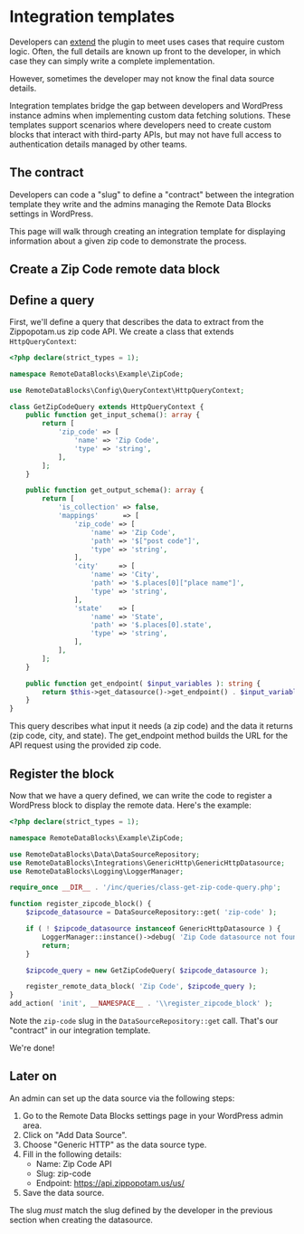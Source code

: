# Integration templates

Developers can [extend](index.md) the plugin to meet uses cases that require custom logic. Often, the full details are known up front to the developer, in which case they can simply write a complete implementation.

However, sometimes the developer may not know the final data source details.

Integration templates bridge the gap between developers and WordPress instance admins when implementing custom data fetching solutions. These templates support scenarios where developers need to create custom blocks that interact with third-party APIs, but may not have full access to authentication details managed by other teams.

## The contract

Developers can code a "slug" to define a "contract" between the integration template they write and the admins managing the Remote Data Blocks settings in WordPress.

This page will walk through creating an integration template for displaying information about a given zip code to demonstrate the process.

## Create a Zip Code remote data block

## Define a query

First, we'll define a query that describes the data to extract from the Zippopotam.us zip code API. We create a class that extends `HttpQueryContext`:

```php
<?php declare(strict_types = 1);

namespace RemoteDataBlocks\Example\ZipCode;

use RemoteDataBlocks\Config\QueryContext\HttpQueryContext;

class GetZipCodeQuery extends HttpQueryContext {
	public function get_input_schema(): array {
		return [
			'zip_code' => [
				'name' => 'Zip Code',
				'type' => 'string',
			],
		];
	}

	public function get_output_schema(): array {
		return [
			'is_collection' => false,
			'mappings'      => [
				'zip_code' => [
					'name' => 'Zip Code',
					'path' => '$["post code"]',
					'type' => 'string',
				],
				'city'     => [
					'name' => 'City',
					'path' => '$.places[0]["place name"]',
					'type' => 'string',
				],
				'state'    => [
					'name' => 'State',
					'path' => '$.places[0].state',
					'type' => 'string',
				],
			],
		];
	}

	public function get_endpoint( $input_variables ): string {
		return $this->get_datasource()->get_endpoint() . $input_variables['zip_code'];
	}
}
```

This query describes what input it needs (a zip code) and the data it returns (zip code, city, and state). The get_endpoint method builds the URL for the API request using the provided zip code.

## Register the block

Now that we have a query defined, we can write the code to register a WordPress block to display the remote data. Here's the example:

```php
<?php declare(strict_types = 1);

namespace RemoteDataBlocks\Example\ZipCode;

use RemoteDataBlocks\Data\DataSourceRepository;
use RemoteDataBlocks\Integrations\GenericHttp\GenericHttpDatasource;
use RemoteDataBlocks\Logging\LoggerManager;

require_once __DIR__ . '/inc/queries/class-get-zip-code-query.php';

function register_zipcode_block() {
	$zipcode_datasource = DataSourceRepository::get( 'zip-code' );

	if ( ! $zipcode_datasource instanceof GenericHttpDatasource ) {
		LoggerManager::instance()->debug( 'Zip Code datasource not found' );
		return;
	}

	$zipcode_query = new GetZipCodeQuery( $zipcode_datasource );

	register_remote_data_block( 'Zip Code', $zipcode_query );
}
add_action( 'init', __NAMESPACE__ . '\\register_zipcode_block' );
```

Note the `zip-code` slug in the `DataSourceRepository::get` call. That's our "contract" in our integration template.

We're done!

## Later on

An admin can set up the data source via the following steps:

1. Go to the Remote Data Blocks settings page in your WordPress admin area.
2. Click on "Add Data Source".
3. Choose "Generic HTTP" as the data source type.
4. Fill in the following details:
   - Name: Zip Code API
   - Slug: zip-code
   - Endpoint: https://api.zippopotam.us/us/
5. Save the data source.

The slug _must_ match the slug defined by the developer in the previous section when creating the datasource.

